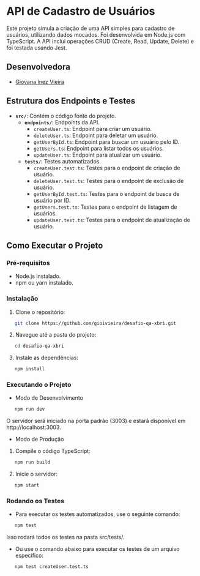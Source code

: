 # API de Cadastro de Usuários

Este projeto simula a criação de uma API simples para cadastro de usuários, utilizando dados mocados. Foi desenvolvida em Node.js com TypeScript. A API inclui operações CRUD (Create, Read, Update, Delete) e foi testada usando Jest.

## Desenvolvedora

- <a href="https://github.com/gioivieira" target="_blank"><p>Giovana Inez Vieira</p></a>

## Estrutura dos Endpoints e Testes

- **`src/`**: Contém o código fonte do projeto.
  - **`endpoints/`**: Endpoints da API.
    - `createUser.ts`: Endpoint para criar um usuário.
    - `deleteUser.ts`: Endpoint para deletar um usuário.
    - `getUserById.ts`: Endpoint para buscar um usuário pelo ID.
    - `getUsers.ts`: Endpoint para listar todos os usuários.
    - `updateUser.ts`: Endpoint para atualizar um usuário.
  - **`tests/`**: Testes automatizados.
    - `createUser.test.ts`: Testes para o endpoint de criação de usuário.
    - `deleteUser.test.ts`: Testes para o endpoint de exclusão de usuário.
    - `getUserById.test.ts`: Testes para o endpoint de busca de usuário por ID.
    - `getUsers.test.ts`: Testes para o endpoint de listagem de usuários.
    - `updateUser.test.ts`: Testes para o endpoint de atualização de usuário.

## Como Executar o Projeto

### Pré-requisitos

- Node.js instalado.
- npm ou yarn instalado.

### Instalação

1. Clone o repositório:
```bash
   git clone https://github.com/gioivieira/desafio-qa-xbri.git
```

2. Navegue até a pasta do projeto:
```bash
   cd desafio-qa-xbri
```

3. Instale as dependências:
```bash
   npm install
```

### Executando o Projeto

- Modo de Desenvolvimento
```bash
   npm run dev
```

O servidor será iniciado na porta padrão (3003) e estará disponível em http://localhost:3003.

- Modo de Produção

1. Compile o código TypeScript:
```bash
   npm run build
```
2. Inicie o servidor:
```bash
   npm start
```

### Rodando os Testes

- Para executar os testes automatizados, use o seguinte comando:
```bash
   npm test
```

Isso rodará todos os testes na pasta src/tests/.

- Ou use o comando abaixo para executar os testes de um arquivo específico:
```bash
   npm test createUser.test.ts
```
